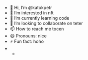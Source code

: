 - 👋 Hi, I’m @katokpetr
- 👀 I’m interested in nft
- 🌱 I’m currently learning code
- 💞️ I’m looking to collaborate on teter
- 📫 How to reach me tocen
- 😄 Pronouns: nice
- ⚡ Fun fact: hoho
- +
<!---
katokpetr/katokpetr is a ✨ special ✨ repository because its `README.md` (this file) appears on your GitHub profile.
You can click the Preview link to take a look at your changes.
--ewgewg->
gvfrgbf
fgjnfnm
fgngfnfg
gmgmgm
dfffdhfdh
fgngfn
ffghnbfghn
fbdfbfd
giggi
hrehre
fgnjfghn
dsvdsv
rth
fcbcvbcv
dfbfd
gfnfgnfgn
fgnjfgnjfgnj
fmndfgggfdc
ghjhgh
hhnjfg
jtujjtj
fghnfgj
ffjnfg
erhrtjrt
ghjmkhgy
sdbsdb
dsbfdb
dsvdsv
fnfdn
u65u6
refdgtefdr
ergreg
edsgsed
edgweqaw
wqfewqafg
ffjgfg
dsbsdb
dfhfdhj
dbfdshbn
ruyytiuj
fdnfdn
gegteag
fdhgthujty
erghrth
uthj56u
32t32tr
dfgre
ewtght
hfdhhhhgj
ewg43wegt
fggnjnjnjnjfg
rtjrtjtrj
fasfgewaq
